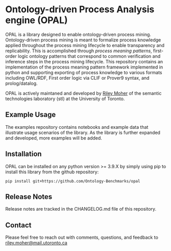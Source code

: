 # Ontology-driven Process Analysis engine (OPAL)

OPAL is a library designed to enable ontology-driven process mining. Ontology-driven process mining is meant to formalize process knowledge applied throughout the process mining lifecycle to enable transparency and replicability. This is accomplished through *process meaning patterns*, first-order logic ontology patterns that correspond to common verification and inference steps in the process mining lifecycle. This repository contains an implementation of the process meaning pattern framework implemented in python and supporting exporting of process knowledge to various formats including OWL/RDF, First order logic via CLIF or Prover9 syntax, and prolog/datalog. 

OPAL is actively maintaned and developed by [Riley Moher](https://riley-momo.github.io/) of the semantic technologies laboratory (stl) at the University of Toronto.

Example Usage
------------

The examples repository contains notebooks and example data that illustrate usage scenarios of the library. As the library is further expanded and developed, more examples will be added.


Installation
------------

OPAL can be installed on any python version >= 3.9.X by simply using pip to install this library from the github repository:

```
pip install git+https://github.com/Ontology-Benchmarks/opal
```

Release Notes
------------

Release notes are tracked in the CHANGELOG.md file of this repository.


Contact
------------
Please feel free to reach out with comments, questions, and feedback to riley.moher@mail.utoronto.ca
